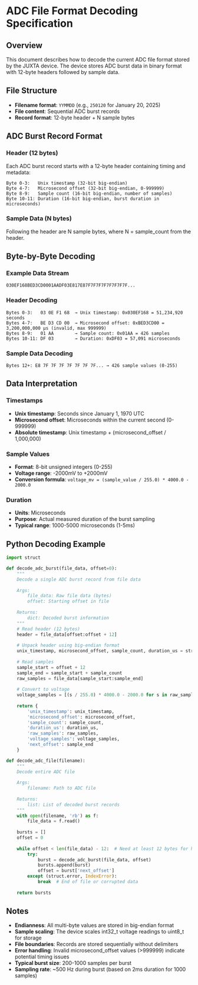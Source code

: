 # ADC File Format Decoding Specification

## Overview
This document describes how to decode the current ADC file format stored by the JUXTA device. The device stores ADC burst data in binary format with 12-byte headers followed by sample data.

## File Structure
- **Filename format**: `YYMMDD` (e.g., `250120` for January 20, 2025)
- **File content**: Sequential ADC burst records
- **Record format**: 12-byte header + N sample bytes

## ADC Burst Record Format

### Header (12 bytes)
Each ADC burst record starts with a 12-byte header containing timing and metadata:

```
Byte 0-3:   Unix timestamp (32-bit big-endian)
Byte 4-7:   Microsecond offset (32-bit big-endian, 0-999999)
Byte 8-9:   Sample count (16-bit big-endian, number of samples)
Byte 10-11: Duration (16-bit big-endian, burst duration in microseconds)
```

### Sample Data (N bytes)
Following the header are N sample bytes, where N = sample_count from the header.

## Byte-by-Byte Decoding

### Example Data Stream
```
030EF168BED3CD0001AADF03E817E87F7F7F7F7F7F7F7F...
```

### Header Decoding
```
Bytes 0-3:   03 0E F1 68  → Unix timestamp: 0x030EF168 = 51,234,920 seconds
Bytes 4-7:   BE D3 CD 00  → Microsecond offset: 0xBED3CD00 = 3,200,000,000 μs (invalid, max 999999)
Bytes 8-9:   01 AA        → Sample count: 0x01AA = 426 samples
Bytes 10-11: DF 03        → Duration: 0xDF03 = 57,091 microseconds
```

### Sample Data Decoding
```
Bytes 12+: E8 7F 7F 7F 7F 7F 7F 7F... → 426 sample values (0-255)
```

## Data Interpretation

### Timestamps
- **Unix timestamp**: Seconds since January 1, 1970 UTC
- **Microsecond offset**: Microseconds within the current second (0-999999)
- **Absolute timestamp**: Unix timestamp + (microsecond_offset / 1,000,000)

### Sample Values
- **Format**: 8-bit unsigned integers (0-255)
- **Voltage range**: -2000mV to +2000mV
- **Conversion formula**: `voltage_mv = (sample_value / 255.0) * 4000.0 - 2000.0`

### Duration
- **Units**: Microseconds
- **Purpose**: Actual measured duration of the burst sampling
- **Typical range**: 1000-5000 microseconds (1-5ms)

## Python Decoding Example

```python
import struct

def decode_adc_burst(file_data, offset=0):
    """
    Decode a single ADC burst record from file data
    
    Args:
        file_data: Raw file data (bytes)
        offset: Starting offset in file
        
    Returns:
        dict: Decoded burst information
    """
    # Read header (12 bytes)
    header = file_data[offset:offset + 12]
    
    # Unpack header using big-endian format
    unix_timestamp, microsecond_offset, sample_count, duration_us = struct.unpack('>IIHH', header)
    
    # Read samples
    sample_start = offset + 12
    sample_end = sample_start + sample_count
    raw_samples = file_data[sample_start:sample_end]
    
    # Convert to voltage
    voltage_samples = [(s / 255.0) * 4000.0 - 2000.0 for s in raw_samples]
    
    return {
        'unix_timestamp': unix_timestamp,
        'microsecond_offset': microsecond_offset,
        'sample_count': sample_count,
        'duration_us': duration_us,
        'raw_samples': raw_samples,
        'voltage_samples': voltage_samples,
        'next_offset': sample_end
    }

def decode_adc_file(filename):
    """
    Decode entire ADC file
    
    Args:
        filename: Path to ADC file
        
    Returns:
        list: List of decoded burst records
    """
    with open(filename, 'rb') as f:
        file_data = f.read()
    
    bursts = []
    offset = 0
    
    while offset < len(file_data) - 12:  # Need at least 12 bytes for header
        try:
            burst = decode_adc_burst(file_data, offset)
            bursts.append(burst)
            offset = burst['next_offset']
        except (struct.error, IndexError):
            break  # End of file or corrupted data
    
    return bursts
```

## Notes
- **Endianness**: All multi-byte values are stored in big-endian format
- **Sample scaling**: The device scales int32_t voltage readings to uint8_t for storage
- **File boundaries**: Records are stored sequentially without delimiters
- **Error handling**: Invalid microsecond_offset values (>999999) indicate potential timing issues
- **Typical burst size**: 200-1000 samples per burst
- **Sampling rate**: ~500 Hz during burst (based on 2ms duration for 1000 samples)
